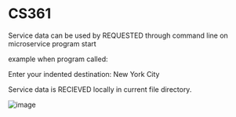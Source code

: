 # CS361


Service data can be used by REQUESTED through command line on microservice program start

example when program called:

Enter your indented destination: New York City

Service data is RECIEVED locally in current file directory. 

![image](https://user-images.githubusercontent.com/72626904/218647051-61e1eac4-c6c5-4b4d-893d-40ab3ed1fdf7.png)


